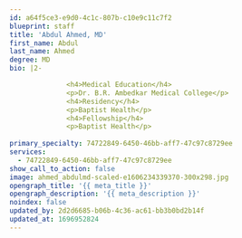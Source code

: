 ```yaml
---
id: a64f5ce3-e9d0-4c1c-807b-c10e9c11c7f2
blueprint: staff
title: 'Abdul Ahmed, MD'
first_name: Abdul
last_name: Ahmed
degree: MD
bio: |2-

              <h4>Medical Education</h4>
              <p>Dr. B.R. Ambedkar Medical College</p>
              <h4>Residency</h4>
              <p>Baptist Health</p>
              <h4>Fellowship</h4>
              <p>Baptist Health</p>
          
primary_specialty: 74722849-6450-46bb-aff7-47c97c8729ee
services:
  - 74722849-6450-46bb-aff7-47c97c8729ee
show_call_to_action: false
image: ahmed_abdulmd-scaled-e1606234339370-300x298.jpg
opengraph_title: '{{ meta_title }}'
opengraph_description: '{{ meta_description }}'
noindex: false
updated_by: 2d2d6685-b06b-4c36-ac61-bb3b0bd2b14f
updated_at: 1696952824
---
```

